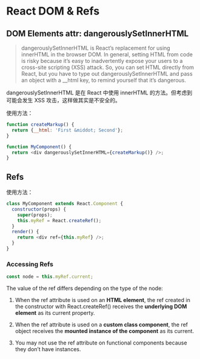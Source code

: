 # React DOM & Refs

## DOM Elements attr: dangerouslySetInnerHTML

> dangerouslySetInnerHTML is React’s replacement for using innerHTML in the browser DOM. In general, setting HTML from code is risky because it’s easy to inadvertently expose your users to a cross-site scripting (XSS) attack. So, you can set HTML directly from React, but you have to type out dangerouslySetInnerHTML and pass an object with a __html key, to remind yourself that it’s dangerous.

dangerouslySetInnerHTML 是在 React 中使用 innerHTML 的方法。但考虑到可能会发生 XSS 攻击，这样做其实是不安全的。

使用方法：

```js
function createMarkup() {
  return {__html: 'First &middot; Second'};
}

function MyComponent() {
  return <div dangerouslySetInnerHTML={createMarkup()} />;
}
```

## Refs

使用方法：

```js
class MyComponent extends React.Component {
  constructor(props) {
    super(props);
    this.myRef = React.createRef();
  }
  render() {
    return <div ref={this.myRef} />;
  }
}
```

### Accessing Refs

```js
const node = this.myRef.current;
```

The value of the ref differs depending on the type of the node:

1. When the ref attribute is used on an **HTML element**, the ref created in the constructor with React.createRef() receives the **underlying DOM element** as its current property.

2. When the ref attribute is used on a **custom class component**, the ref object receives the **mounted instance of the component** as its current.

3. You may not use the ref attribute on functional components because they don’t have instances.
